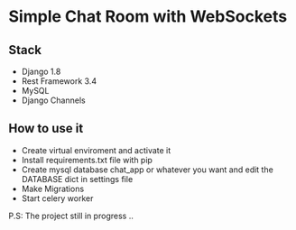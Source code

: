 # Simple Chat Room with WebSockets

## Stack
- Django 1.8
- Rest Framework 3.4
- MySQL
- Django Channels

## How to use it
- Create virtual enviroment and activate it
- Install requirements.txt file with pip
- Create mysql database chat_app or whatever you want and edit the DATABASE dict in settings file
- Make Migrations
- Start celery worker

P.S: The project still in progress ..
